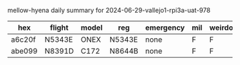 mellow-hyena daily summary for 2024-06-29-vallejo1-rpi3a-uat-978

|hex|flight|model|reg|emergency|mil|weirdo|
|--|--|--|--|--|--|--|
|a6c20f|N5343E|ONEX|N5343E|none|F|F|
|abe099|N8391D|C172|N8644B|none|F|F|
